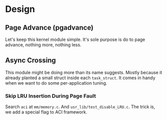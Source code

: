 # Design

## Page Advance (pgadvance)

Let's keep this kernel module simple. It's sole purpose is do to page advance,
nothing more, nothing less.


## Async Crossing

This module might be doing more than its name suggests.
Mostly because it already planted a small struct inside each `task_struct`.
It comes in handy when we want to do some per-application tuning.

### Skip LRU Insertion During Page Fault
Search `aci` at `mm/memory.c`.
And `usr_lib/test_disable_LRU.c`.
The trick is, we add a special flag to ACI framework.
